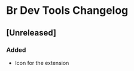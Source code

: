<!-- Keep a Changelog guide -> https://keepachangelog.com -->

# Br Dev Tools Changelog

## [Unreleased]
### Added
- Icon for the extension
